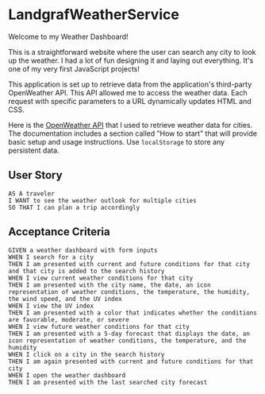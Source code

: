 # LandgrafWeatherService
 Welcome to my Weather Dashboard!

This is a straightforward website where the user can search any city to look up the weather. I had a lot of fun designing it and laying out everything. It's one of my very first JavaScript projects!

This application is set up to retrieve data from the application's third-party OpenWeather API. This API allowed me to access the weather data. Each request with specific parameters to a URL dynamically updates HTML and CSS.

Here is the [OpenWeather API](https://openweathermap.org/api) that I used to retrieve weather data for cities. The documentation includes a section called "How to start" that will provide basic setup and usage instructions. Use `localStorage` to store any persistent data.

## User Story

```
AS A traveler
I WANT to see the weather outlook for multiple cities
SO THAT I can plan a trip accordingly
```

## Acceptance Criteria

```
GIVEN a weather dashboard with form inputs
WHEN I search for a city
THEN I am presented with current and future conditions for that city and that city is added to the search history
WHEN I view current weather conditions for that city
THEN I am presented with the city name, the date, an icon representation of weather conditions, the temperature, the humidity, the wind speed, and the UV index
WHEN I view the UV index
THEN I am presented with a color that indicates whether the conditions are favorable, moderate, or severe
WHEN I view future weather conditions for that city
THEN I am presented with a 5-day forecast that displays the date, an icon representation of weather conditions, the temperature, and the humidity
WHEN I click on a city in the search history
THEN I am again presented with current and future conditions for that city
WHEN I open the weather dashboard
THEN I am presented with the last searched city forecast
```
